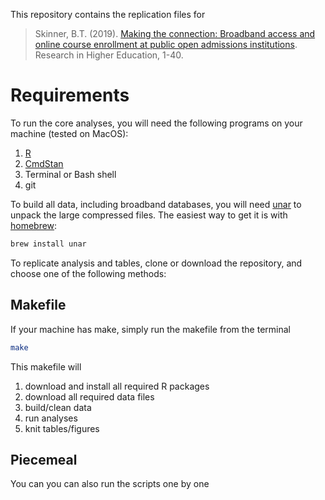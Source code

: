 This repository contains the replication files for  

> Skinner, B.T. (2019). [Making the connection: Broadband access and
> online course enrollment at public open admissions
> institutions](https://link.springer.com/article/10.1007/s11162-018-9539-6). Research
> in Higher Education, 1-40.  

# Requirements

To run the core analyses, you will need the following programs on your
machine (tested on MacOS):

1. [R](https://cran.r-project.org)  
2. [CmdStan](https://mc-stan.org/users/interfaces/cmdstan)  
3. Terminal or Bash shell  
4. git

To build all data, including broadband databases, you will need
[unar](https://theunarchiver.com/command-line) to unpack the large
compressed files. The easiest way to get it is with
[homebrew](https://brew.sh): 

```bash
brew install unar
```

To replicate analysis and tables, clone or download the repository,
and choose one of the following methods:

## Makefile

If your machine has make, simply run the makefile from the terminal

```bash
make
```

This makefile will   
1. download and install all required R packages  
2. download all required data files  
3. build/clean data  
4. run analyses  
5. knit tables/figures  

## Piecemeal

You can you can also run the scripts one by one

